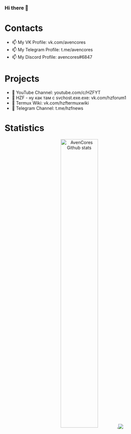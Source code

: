 ### Hi there 👋


# Contacts
- 📫 My VK Profile: vk.com/avencores
- 📫 My Telegram Profile: t.me/avencores
- 📫 My Discord Profile: avencores#6847

# Projects
- 💸 YouTube Channel: youtube.com/c/HZFYT
- 💸 HZF - ну как там с svchost.exe.exe: vk.com/hzforum1
- 💸 Termux Wiki: vk.com/hzftermuxwiki
- 💸 Telegram Channel: t.me/hzfnews

# Statistics
<div align="center" style="text-align:center">
    <a href="#">
        <img width="49%" src="https://github-readme-stats.vercel.app/api?username=AvenCores&show_icons=true&theme=dark&count_private=true"
            alt="AvenCores Github stats">
    </a>
<a href="https://github.com/AvenCores?tab=repositories">
  <img align="center" src="https://github-readme-stats.anuraghazra1.vercel.app/api/top-langs/?username=AvenCores&theme=dark&hide_langs_below=0&title_color=FFF" />
</a>
